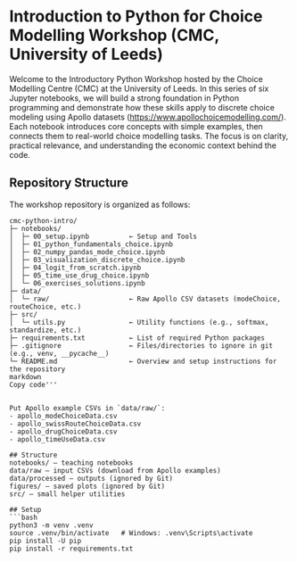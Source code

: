 # Introduction to Python for Choice Modelling Workshop (CMC, University of Leeds)

Welcome to the Introductory Python Workshop hosted by the Choice Modelling Centre (CMC) at the University of Leeds. In this series of six Jupyter notebooks, we will build a strong foundation in Python programming and demonstrate how these skills apply to discrete choice modeling using Apollo datasets (https://www.apollochoicemodelling.com/). Each notebook introduces core concepts with simple examples, then connects them to real-world choice modelling tasks. The focus is on clarity, practical relevance, and understanding the economic context behind the code.

## Repository Structure

The workshop repository is organized as follows: 

```text
cmc-python-intro/
├─ notebooks/
│  ├─ 00_setup.ipynb          ← Setup and Tools
│  ├─ 01_python_fundamentals_choice.ipynb
│  ├─ 02_numpy_pandas_mode_choice.ipynb
│  ├─ 03_visualization_discrete_choice.ipynb
│  ├─ 04_logit_from_scratch.ipynb
│  ├─ 05_time_use_drug_choice.ipynb
│  └─ 06_exercises_solutions.ipynb
├─ data/
│  └─ raw/                    ← Raw Apollo CSV datasets (modeChoice, routeChoice, etc.)
├─ src/
│  └─ utils.py                ← Utility functions (e.g., softmax, standardize, etc.)
├─ requirements.txt           ← List of required Python packages
├─ .gitignore                 ← Files/directories to ignore in git (e.g., venv, __pycache__)
└─ README.md                  ← Overview and setup instructions for the repository
markdown
Copy code'''


Put Apollo example CSVs in `data/raw/`:
- apollo_modeChoiceData.csv
- apollo_swissRouteChoiceData.csv
- apollo_drugChoiceData.csv
- apollo_timeUseData.csv

## Structure
notebooks/ — teaching notebooks  
data/raw — input CSVs (download from Apollo examples)  
data/processed — outputs (ignored by Git)  
figures/ — saved plots (ignored by Git)  
src/ — small helper utilities

## Setup
```bash
python3 -m venv .venv
source .venv/bin/activate   # Windows: .venv\Scripts\activate
pip install -U pip
pip install -r requirements.txt
